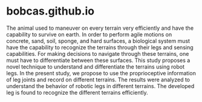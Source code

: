 # bobcas.github.io
The animal used to maneuver on every terrain very efficiently and have the capability to survive on earth. In order to perform agile motions on concrete, sand, soil, sponge, and hard surfaces, a biological system must have the capability to recognize the terrains through their legs and sensing capabilities. For making decisions to navigate through these terrains, one must have to differentiate between these surfaces. This study proposes a novel technique to understand and differentiate the terrains using robot legs. In the present study, we propose to use the proprioceptive information of leg joints and record on different terrains. The results were analyzed to understand the behavior of robotic legs in different terrains. The developed leg is found to recognize the different terrains efficiently.

